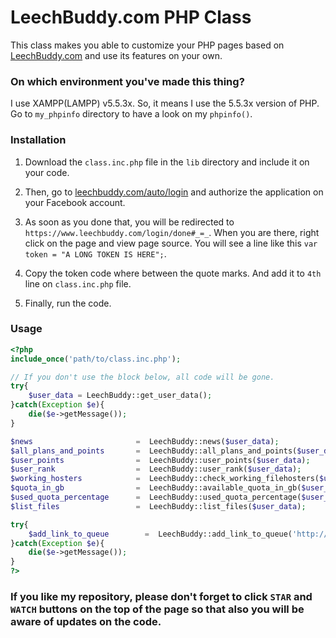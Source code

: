 # LeechBuddy.com PHP Class

This class makes you able to customize your PHP pages based on [LeechBuddy.com](http://www.leechbuddy.com/) and use its features on your own.

### On which environment you've made this thing?

I use XAMPP(LAMPP) v5.5.3x. So, it means I use the 5.5.3x version of PHP. Go to ```my_phpinfo``` directory to have a look on my ```phpinfo()```.

### Installation
1) Download the ```class.inc.php``` file in the ```lib``` directory and include it on your code.

2) Then, go to [leechbuddy.com/auto/login](https://www.leechbuddy.com/auto/login) and authorize the application on your Facebook account.

3) As soon as you done that, you will be redirected to ```https://www.leechbuddy.com/login/done#_=_```. When you are there, right click on the page and view page source. You will see a line like this ```var token = "A LONG TOKEN IS HERE";```.

4) Copy the token code where between the quote marks. And add it to ```4th``` line on ```class.inc.php``` file.

5) Finally, run the code.

### Usage

```php
<?php
include_once('path/to/class.inc.php');

// If you don't use the block below, all code will be gone.
try{
	$user_data = LeechBuddy::get_user_data();
}catch(Exception $e){
	die($e->getMessage());
}

$news                       =  LeechBuddy::news($user_data);
$all_plans_and_points       =  LeechBuddy::all_plans_and_points($user_data);
$user_points                =  LeechBuddy::user_points($user_data);
$user_rank                  =  LeechBuddy::user_rank($user_data);
$working_hosters            =  LeechBuddy::check_working_filehosters($user_data);
$quota_in_gb                =  LeechBuddy::available_quota_in_gb($user_data);
$used_quota_percentage      =  LeechBuddy::used_quota_percentage($user_data);
$list_files                 =  LeechBuddy::list_files($user_data);

try{
	$add_link_to_queue        =  LeechBuddy::add_link_to_queue('http://uploaded.net/file/arouri47');
}catch(Exception $e){
	die($e->getMessage());
}
?>
```

### If you like my repository, please don't forget to click ```STAR``` and ```WATCH``` buttons on the top of the page so that also you will be aware of updates on the code.
